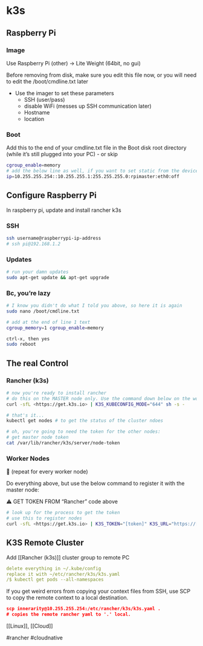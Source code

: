 # k3s

## Raspberry Pi

### Image

Use Raspberry Pi (other) → Lite Weight (64bit, no gui)

Before removing from disk, make sure you edit this file now, or you will need to edit the /boot/cmdline.txt later

-   Use the imager to set these parameters
    -   SSH (user/pass)
    -   disable WiFi (messes up SSH communication later)
    -   Hostname
    -   location

### Boot

Add this to the end of your cmdline.txt file in the Boot disk root directory (while it’s still plugged into your PC) - or skip

```bash
cgroup_enable=memory 
# add the below line as well, if you want to set static from the device. I set mine in the firewall. 
ip=10.255.255.254::10.255.255.1:255.255.255.0:rpimaster:eth0:off
```

## Configure Raspberry Pi

In raspberry pi, update and install rancher k3s

### SSH

```bash
ssh username@raspberrypi-ip-address
# ssh pi@192.168.1.2
```

### Updates

```bash
# run your damn updates
sudo apt-get update && apt-get upgrade
```

### Bc, you’re lazy

```bash
# I know you didn't do what I told you above, so here it is again
sudo nano /boot/cmdline.txt

# add at the end of line 1 text
cgroup_memory=1 cgroup_enable=memory

ctrl-x, then yes
sudo reboot
```

## The real Control

### Rancher (k3s)

```bash
# now you're ready to install rancher
# do this on the MASTER node only. Use the command down below on the worker nodes. 
curl -sfL <https://get.k3s.io> | K3S_KUBECONFIG_MODE="644" sh -s -

# that's it... 
kubectl get nodes # to get the status of the cluster ndoes 

# oh, you're going to need the token for the other nodes: 
# get master node token
cat /var/lib/rancher/k3s/server/node-token
```

### Worker Nodes

<aside> 📌 (repeat for every worker node)

</aside>

Do everything above, but use the below command to register it with the master node:

<aside> ⚠️ GET TOKEN FROM “Rancher” code above

</aside>

```bash
# look up for the process to get the token
# use this to register nodes
curl -sfL <https://get.k3s.io> | K3S_TOKEN="[token]" K3S_URL="https://[k3smaster-ip]:6443" K3S_NODE_NAME="[workernode-name]" sh -

```


## K3S Remote Cluster

Add [[Rancher (k3s)]] cluster group to remote PC

```yaml
delete everything in ~/.kube/config
replace it with ~/etc/rancher/k3s/k3s.yaml
/$ kubectl get pods --all-namespaces
```

If you get weird errors from copying your context files from SSH, use SCP to copy the remote context to a local destination.

```json
scp innerarity@10.255.255.254:/etc/rancher/k3s/k3s.yaml . 
# copies the remote rancher yaml to '.' local. 
```


[[Linux]], [[Cloud]]

#rancher #cloudnative 
